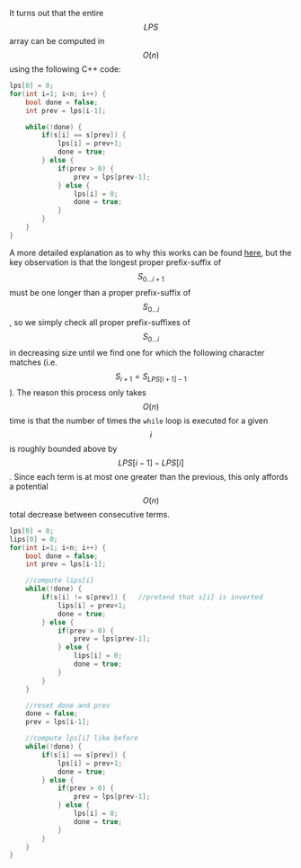 It turns out that the entire $$LPS$$ array can be computed in $$O(n)$$ using the following C++ code:
```c++
lps[0] = 0;
for(int i=1; i<n; i++) {
	bool done = false;
	int prev = lps[i-1];

	while(!done) {
		if(s[i] == s[prev]) {
			lps[i] = prev+1;
			done = true;
		} else {
			if(prev > 0) {
				prev = lps[prev-1];
			} else {
				lps[i] = 0;
				done = true;
			}
		}
	}
}
```
A more detailed explanation as to why this works can be found [here](https://medium.com/@aakashjsr/preprocessing-algorithm-for-kmp-search-lps-array-algorithm-50e35b5bb3cb), but the key observation is that the longest proper prefix-suffix of $$S_{0\dots i+1}$$ must be one longer than a proper prefix-suffix of $$S_{0\dots i}$$, so we simply check all proper prefix-suffixes of $$S_{0\dots i}$$ in decreasing size until we find one for which the following character matches (i.e. $$S_{i+1} = S_{LPS[i+1]-1}$$). The reason this process only takes $$O(n)$$ time is that the number of times the `while` loop is executed for a given $$i$$ is roughly bounded above by $$LPS[i-1] - LPS[i]$$. Since each term is at most one greater than the previous, this only affords a potential $$O(n)$$ total decrease between consecutive terms.

```c++
lps[0] = 0;
lips[0] = 0;
for(int i=1; i<n; i++) {
	bool done = false;
	int prev = lps[i-1];

	//compute lips[i]
	while(!done) {
		if(s[i] != s[prev]) {	//pretend that s[i] is inverted
			lips[i] = prev+1;
			done = true;
		} else {
			if(prev > 0) {
				prev = lps[prev-1];
			} else {
				lips[i] = 0;
				done = true;
			}
		}
	}

	//reset done and prev
	done = false;
	prev = lps[i-1];

	//compute lps[i] like before
	while(!done) {
		if(s[i] == s[prev]) {
			lps[i] = prev+1;
			done = true;
		} else {
			if(prev > 0) {
				prev = lps[prev-1];
			} else {
				lps[i] = 0;
				done = true;
			}
		}
	}
}
```
